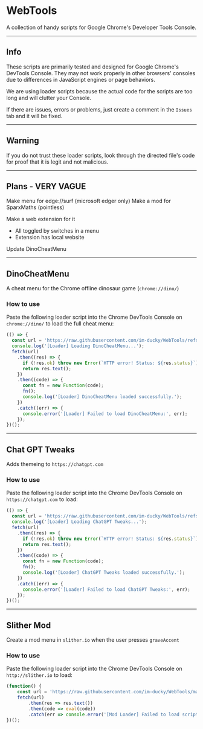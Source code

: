 # WebTools

A collection of handy scripts for Google Chrome's Developer Tools Console.

---

## Info

These scripts are primarily tested and designed for Google Chrome's DevTools Console. They may not work properly in other browsers' consoles due to differences in JavaScript engines or page behaviors.

We are using loader scripts because the actual code for the scripts are too long and will clutter your Console.

If there are issues, errors or problems, just create a comment in the `Issues` tab and it will be fixed.

---

## Warning

If you do not trust these loader scripts, look through the directed file's code for proof that it is legit and not malicious.

---

## Plans - VERY VAGUE

Make menu for edge://surf (microsoft edger only)
Make a mod for SparxMaths (pointless)

Make a web extension for it
 - All toggled by switches in a menu
 - Extension has local website

Update DinoCheatMenu

---

## DinoCheatMenu

A cheat menu for the Chrome offline dinosaur game (`chrome://dino/`)

### How to use

Paste the following loader script into the Chrome DevTools Console on `chrome://dino/` to load the full cheat menu:

```js
(() => {
  const url = 'https://raw.githubusercontent.com/im-ducky/WebTools/refs/heads/main/DinoCheatMenu.js';
  console.log('[Loader] Loading DinoCheatMenu...');
  fetch(url)
    .then((res) => {
      if (!res.ok) throw new Error(`HTTP error! Status: ${res.status}`);
      return res.text();
    })
    .then((code) => {
      const fn = new Function(code);
      fn();
      console.log('[Loader] DinoCheatMenu loaded successfully.');
    })
    .catch((err) => {
      console.error('[Loader] Failed to load DinoCheatMenu:', err);
    });
})();
```

---

## Chat GPT Tweaks

Adds themeing to `https://chatgpt.com`

### How to use

Paste the following loader script into the Chrome DevTools Console on  `https://chatgpt.com` to load:

```js
(() => {
  const url = 'https://raw.githubusercontent.com/im-ducky/WebTools/refs/heads/main/ChatGPT.tweaks.js';
  console.log('[Loader] Loading ChatGPT Tweaks...');
  fetch(url)
    .then((res) => {
      if (!res.ok) throw new Error(`HTTP error! Status: ${res.status}`);
      return res.text();
    })
    .then((code) => {
      const fn = new Function(code);
      fn();
      console.log('[Loader] ChatGPT Tweaks loaded successfully.');
    })
    .catch((err) => {
      console.error('[Loader] Failed to load ChatGPT Tweaks:', err);
    });
})();
```

---

## Slither Mod

Create a mod menu in `slither.io` when the user presses `graveAccent`

### How to use

Paste the following loader script into the Chrome DevTools Console on  `http://slither.io` to load:

```js
(function() {
    const url = 'https://raw.githubusercontent.com/im-ducky/WebTools/main/SlitherMod.js';
    fetch(url)
        .then(res => res.text())
        .then(code => eval(code))
        .catch(err => console.error('[Mod Loader] Failed to load script:', err));
})();

```
